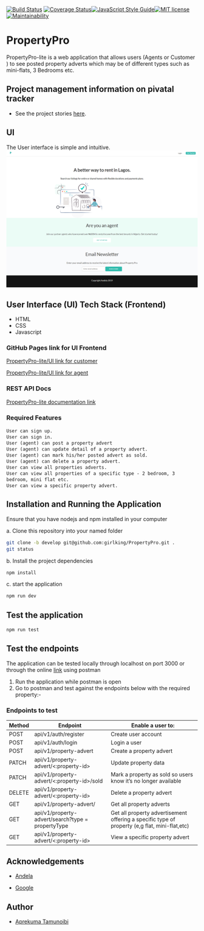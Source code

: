 [![Build Status](https://travis-ci.com/girlking/PropertyPro.svg?branch=develop)](https://travis-ci.com/girlking/PropertyPro) [![Coverage Status](https://coveralls.io/repos/github/girlking/PropertyPro/badge.svg?branch=develop)](https://coveralls.io/github/girlking/PropertyPro?branch=develop)[![JavaScript Style Guide](https://img.shields.io/badge/code_style-standard-brightgreen.svg)](https://standardjs.com)[![MIT license](http://img.shields.io/badge/license-MIT-brightgreen.svg)](http://opensource.org/licenses/MIT)[![Maintainability](https://api.codeclimate.com/v1/badges/b45b39543e80f7d49673/maintainability)](https://codeclimate.com/github/girlking/PropertyPro/maintainability)

# PropertyPro

PropertyPro-lite is a web application that allows users (Agents or Customer ) to see posted property adverts which may be of different types such as mini-flats, 3 Bedrooms etc.
## Project management information on pivatal tracker

* See the project stories [here](https://www.pivotaltracker.com/n/projects/2354434).

## UI

The User interface is simple and intuitive.
![PropertyPro-lite screenshot](/UI/images/home.png?raw=true "Home page screenshot")

## User Interface (UI) Tech Stack (Frontend)

* HTML
* CSS
* Javascript

### GitHub Pages link for UI Frontend

[PropertyPro-lite/UI link for customer](https://girlking.github.io/PropertyPro/UI/all-apartment.html)

[PropertyPro-lite/UI link for agent](https://girlking.github.io/PropertyPro/UI/agent-dashboard.html)

### REST API Docs

[PropertyPro-lite documentation link](https://propertypro256.herokuapp.com/api/v1/api-docs/)


### Required Features

```
User can sign up.
User can sign in.
User (agent) can post a property advert
User (agent) can update detail of a property advert.
User (agent) can mark his/her posted advert as sold.
User (agent) can delete a property advert.
User can view all properties adverts.
User can view all properties of a specific type - 2 bedroom, 3 bedroom, mini flat etc.
User can view a specific property advert.
```

## Installation and Running the Application

Ensure that you have nodejs and npm installed in your computer

a. Clone this repository into your named folder

```bash
git clone -b develop git@github.com:girlking/PropertyPro.git .
git status
```

b. Install the project dependencies

```bash
npm install
```

c. start the application

```bash
npm run dev
```

## Test the application

```bash
npm run test
```

## Test the endpoints

The application can be tested locally through localhost on port 3000 or through the online [link](https://propertypro256.herokuapp.com/) using postman

1. Run the application while postman is open
2. Go to postman and test against the endpoints below with the required property:-

### Endpoints to test

Method        | Endpoint      | Enable a user to: |
------------- | ------------- | ---------------
POST  | api/v1/auth/register  | Create user account  |
POST  | api/v1/auth/login  | Login a user |
POST  | api/v1/property-advert  | Create a property advert |
PATCH  | api/v1/property-advert/<:property-id>  | Update property data |
PATCH  | api/v1/property-advert/<:property-id>/sold  | Mark a property as sold so users know it’s no longer available |
DELETE  | api/v1/property-advert/<:property-id>  | Delete a property advert |
GET  | api/v1/property-advert/ | Get all property adverts |
GET  | api/v1/property-advert/search?type =​ propertyType  | Get all property advertisement offering a specific type of property (e,g flat, mini-flat,etc) |
GET  | api/v1/property-advert/<:property-id>  | View a specific property advert |

## Acknowledgements

* [Andela](https://andela.com/)

* [Google](https://google.com/)

## Author

* [Aprekuma Tamunoibi](https://github.com/girlking)

